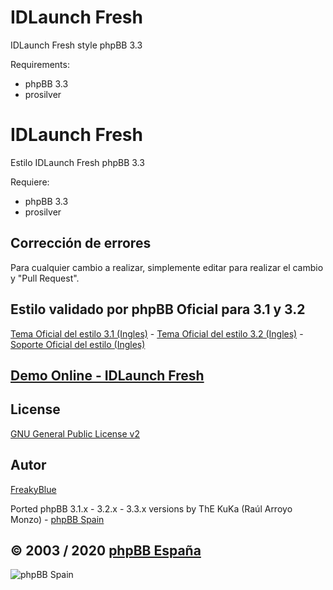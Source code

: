 IDLaunch Fresh 
=========================

IDLaunch Fresh style phpBB 3.3

Requirements:
- phpBB 3.3
- prosilver

IDLaunch Fresh
==========================

Estilo IDLaunch Fresh phpBB 3.3

Requiere:
- phpBB 3.3
- prosilver

## Corrección de errores
Para cualquier cambio a realizar, simplemente editar para realizar el cambio y "Pull Request".

## Estilo validado por phpBB Oficial para 3.1 y 3.2
[Tema Oficial del estilo 3.1 (Ingles)](https://www.phpbb.com/community/viewtopic.php?f=531&t=2314506) - 
[Tema Oficial del estilo 3.2 (Ingles)](https://www.phpbb.com/community/viewtopic.php?f=531&t=2314506) - 
[Soporte Oficial del estilo (Ingles)](https://www.phpbb.com/customise/db/style/idlaunch_fresh_2/support)

## [Demo Online - IDLaunch Fresh](https://www.phpbb-es.com/styles/demo/#idlaunch_fresh)

## License
[GNU General Public License v2](http://opensource.org/licenses/GPL-2.0)

## Autor
[FreakyBlue](https://www.phpbb.com/community/memberlist.php?mode=viewprofile&u=680545)

Ported phpBB 3.1.x - 3.2.x - 3.3.x versions by ThE KuKa (Raúl Arroyo Monzo) - [phpBB Spain](https://www.phpbb-es.com)

## © 2003 / 2020 [phpBB España](https://www.phpbb-es.com)

![phpBB Spain](https://www.phpbb-es.com/images/logo_new_small.png) 
